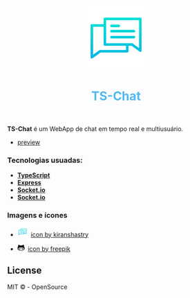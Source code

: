 <p align="center">
  <img src="/public/communication.svg" width="150">
</p>

<h1 align="center">
  <font color="#51b9f0">TS-Chat</font>
</h1><br/>

**TS-Chat** é um WebApp de chat em tempo real e multiusuário.
- [preview](https://my-ts-chat.herokuapp.com/)

### Tecnologias usuadas:
- **[TypeScript](https://www.typescriptlang.org/)**
- **[Express](https://expressjs.com/pt-br/)**
- **[Socket.io](https://socket.io/)**
- **[Socket.io](https://github.com/expressjs/cors)**

### Imagens e ícones
- <img src="/public/communication.svg" width="23">&nbsp;&nbsp;[icon by kiranshastry](https://www.flaticon.com/authors/kiranshastry)

- <img src="/public/symbols.svg" width="16">&nbsp;&nbsp;[icon by freepik](https://www.flaticon.com/authors/freepik)

## License

MIT &copy; - OpenSource
